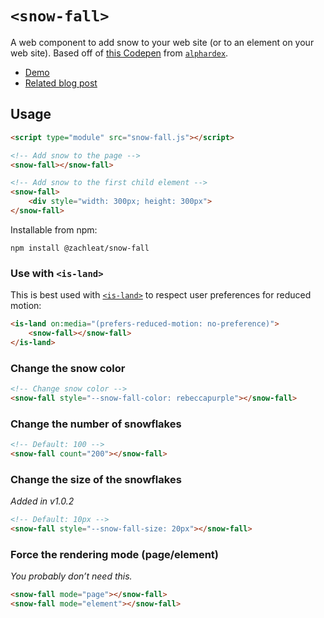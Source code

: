 # `<snow-fall>`

A web component to add snow to your web site (or to an element on your web site). Based off of [this Codepen](https://codepen.io/alphardex/pen/dyPorwJ) from [`alphardex`](https://codepen.io/alphardex).

* [Demo](https://zachleat.github.io/snow-fall/demo.html)
* [Related blog post](https://www.zachleat.com/web/snow-fall/)

## Usage

```html
<script type="module" src="snow-fall.js"></script>

<!-- Add snow to the page -->
<snow-fall></snow-fall>

<!-- Add snow to the first child element -->
<snow-fall>
	<div style="width: 300px; height: 300px">
</snow-fall>
```

Installable from npm:

```
npm install @zachleat/snow-fall
```

### Use with `<is-land>`

This is best used with [`<is-land>`](https://www.zachleat.com/web/is-land/) to respect user preferences for reduced motion:

```html
<is-land on:media="(prefers-reduced-motion: no-preference)">
	<snow-fall></snow-fall>
</is-land>
```

### Change the snow color

```html
<!-- Change snow color -->
<snow-fall style="--snow-fall-color: rebeccapurple"></snow-fall>
```

### Change the number of snowflakes

```html
<!-- Default: 100 -->
<snow-fall count="200"></snow-fall>
```

### Change the size of the snowflakes

_Added in v1.0.2_

```html
<!-- Default: 10px -->
<snow-fall style="--snow-fall-size: 20px"></snow-fall>
```


### Force the rendering mode (page/element)

_You probably don’t need this._

```html
<snow-fall mode="page"></snow-fall>
<snow-fall mode="element"></snow-fall>
```